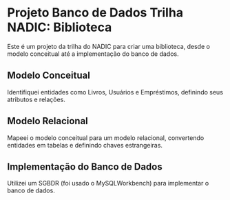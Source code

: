 # Projeto Banco de Dados Trilha NADIC: Biblioteca

Este é um projeto da trilha do NADIC para criar uma biblioteca, desde o modelo conceitual até a implementação do banco de dados.

## Modelo Conceitual

Identifiquei entidades como Livros, Usuários e Empréstimos, definindo seus atributos e relações.

## Modelo Relacional

Mapeei o modelo conceitual para um modelo relacional, convertendo entidades em tabelas e definindo chaves estrangeiras.

## Implementação do Banco de Dados

Utilizei um SGBDR (foi usado o MySQLWorkbench) para implementar o banco de dados.
